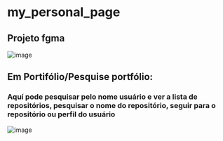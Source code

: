 # my_personal_page
## Projeto fgma
![image](https://user-images.githubusercontent.com/95495192/205080120-ca15ab06-dbe5-41d0-ae1f-95b780b034fd.png)

## Em Portifólio/Pesquise portfólio:
### Aquí pode pesquisar pelo nome usuário e ver a lista de repositórios, pesquisar o nome do repositório, seguir para o repositório ou perfil do usuário
![image](https://user-images.githubusercontent.com/95495192/208736518-791fb22a-fe63-4992-a16a-a99527f61317.png)

